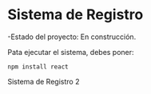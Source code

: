 <h1>Sistema de Registro</h1>

-Estado del proyecto: En construcción.

Pata ejecutar el sistema, debes poner:

```npm install react```

Sistema de Registro 2
